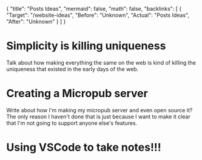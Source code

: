 {
	"title": "Posts Ideas",
	"mermaid": false,
	"math": false,
	"backlinks": [
		{
			"Target": "/website-ideas",
			"Before": "Unknown",
			"Actual": "Posts Ideas",
			"After": "Unknown"
		}
	]
}

# Simplicity is killing uniqueness

Talk about how making everything the same on the web is kind of killing
the uniqueness that existed in the early days of the web.

# Creating a Micropub server

Write about how I'm making my micropub server and even open source it? The only
reason I haven't done that is just because I want to make it clear
that I'm not going to support anyone else's features.

# Using VSCode to take notes!!!
